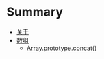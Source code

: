 # Summary

* [关于](readme.md)
* [数组](Array.md)
   * [Array.prototype.concat()](Array.prototype.concat.md)

